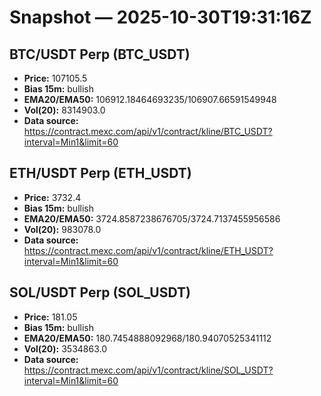 # Snapshot — 2025-10-30T19:31:16Z

## BTC/USDT Perp (BTC_USDT)
- **Price:** 107105.5
- **Bias 15m:** bullish
- **EMA20/EMA50:** 106912.18464693235/106907.66591549948
- **Vol(20):** 8314903.0
- **Data source:** https://contract.mexc.com/api/v1/contract/kline/BTC_USDT?interval=Min1&limit=60

## ETH/USDT Perp (ETH_USDT)
- **Price:** 3732.4
- **Bias 15m:** bullish
- **EMA20/EMA50:** 3724.8587238676705/3724.7137455956586
- **Vol(20):** 983078.0
- **Data source:** https://contract.mexc.com/api/v1/contract/kline/ETH_USDT?interval=Min1&limit=60

## SOL/USDT Perp (SOL_USDT)
- **Price:** 181.05
- **Bias 15m:** bullish
- **EMA20/EMA50:** 180.7454888092968/180.94070525341112
- **Vol(20):** 3534863.0
- **Data source:** https://contract.mexc.com/api/v1/contract/kline/SOL_USDT?interval=Min1&limit=60
